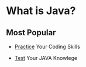 # What is Java?


## Most Popular 

- [Practice]() Your Coding Skills
  
- [Test]() Your JAVA Knowlege 
